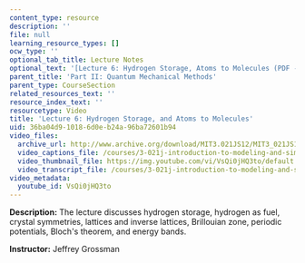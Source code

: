 ```yaml
---
content_type: resource
description: ''
file: null
learning_resource_types: []
ocw_type: ''
optional_tab_title: Lecture Notes
optional_text: '[Lecture 6: Hydrogen Storage, Atoms to Molecules (PDF - 3.6MB)](/courses/3-021j-introduction-to-modeling-and-simulation-spring-2012/resources/mit3_021js12_l6)'
parent_title: 'Part II: Quantum Mechanical Methods'
parent_type: CourseSection
related_resources_text: ''
resource_index_text: ''
resourcetype: Video
title: 'Lecture 6: Hydrogen Storage, and Atoms to Molecules'
uid: 36ba04d9-1018-6d0e-b24a-96ba72601b94
video_files:
  archive_url: http://www.archive.org/download/MIT3.021JS12/MIT3_021JS12_lec06_300k.mp4
  video_captions_file: /courses/3-021j-introduction-to-modeling-and-simulation-spring-2012/057607c98c5a5941b34de84289a11362_VsQi0jHQ3to.vtt
  video_thumbnail_file: https://img.youtube.com/vi/VsQi0jHQ3to/default.jpg
  video_transcript_file: /courses/3-021j-introduction-to-modeling-and-simulation-spring-2012/bc9e4ae7b3caf2e8f68bee932c8a12be_VsQi0jHQ3to.pdf
video_metadata:
  youtube_id: VsQi0jHQ3to
---
```


**Description:** The lecture discusses hydrogen storage, hydrogen as fuel, crystal symmetries, lattices and inverse lattices, Brillouian zone, periodic potentials, Bloch's theorem, and energy bands.

**Instructor:** Jeffrey Grossman